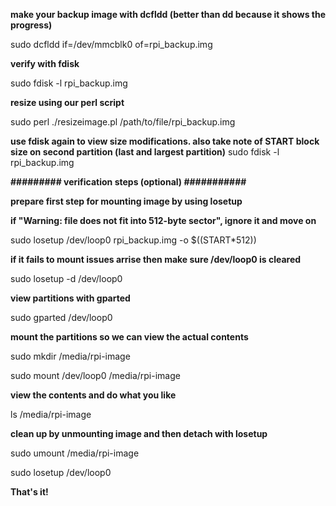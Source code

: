 **make your backup image with dcfldd (better than dd because it shows the progress)**

sudo dcfldd if=/dev/mmcblk0 of=rpi_backup.img

**verify with fdisk**

sudo fdisk -l rpi_backup.img

**resize using our perl script**

sudo perl ./resizeimage.pl /path/to/file/rpi_backup.img

**use fdisk again to view size modifications. also take note of START block size on second partition (last and largest partition)**
sudo fdisk -l rpi_backup.img

**######### verification steps (optional) ###########**

**prepare first step for mounting image by using losetup**

**if "Warning: file does not fit into 512-byte sector", ignore it and move on**

sudo losetup /dev/loop0 rpi_backup.img -o $((START*512))

**if it fails to mount issues arrise then make sure /dev/loop0 is cleared**

sudo losetup -d /dev/loop0

**view partitions with gparted**

sudo gparted /dev/loop0

**mount the partitions so we can view the actual contents**

sudo mkdir /media/rpi-image

sudo mount /dev/loop0 /media/rpi-image

**view the contents and do what you like**

ls /media/rpi-image

**clean up by unmounting image and then detach with losetup**

sudo umount /media/rpi-image

sudo losetup /dev/loop0

**That's it!**

